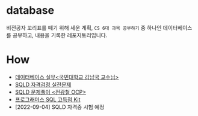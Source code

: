 # database
비전공자 꼬리표를 떼기 위해 세운 계획, `CS 6대 과목 공부하기` 중 하나인 데이터베이스를 공부하고, 내용을 기록한 레포지토리입니다.

# How
- <a href="https://www.youtube.com/playlist?list=PLg_wJlcMiuKtGdlIaAZ0rOPPQuTDENnEQ"> 데이터베이스 실무<국민대학교 김남국 교수님></a>
- <a href="http://www.yes24.com/Product/Goods/33524934">SQLD 자격검정 실전문제</a> 
- <a href="https://www.youtube.com/playlist?list=PLlCujDgOz8x4JN2wHKbmlM8bFan-WaKj5">SQLD 문제풀이 <전광철 OCP> </a>
- <a href="https://school.programmers.co.kr/learn/challenges?tab=sql_practice_kit">프로그래머스 SQL 고득점 Kit</a>
- [2022-09-04] SQLD 자격증 시험 예정

